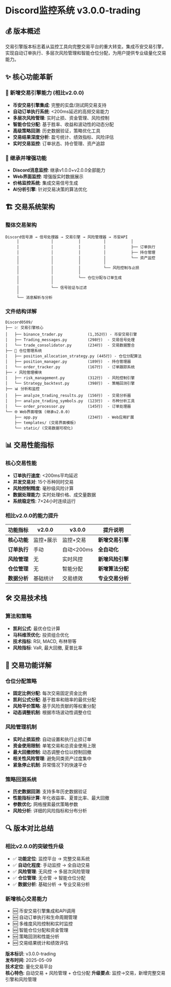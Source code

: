# Discord监控系统 v3.0.0-trading

## 💰 版本概述
交易引擎版本标志着从监控工具向完整交易平台的重大转变。集成币安交易引擎，实现自动订单执行、多层次风险管理和智能仓位分配，为用户提供专业级量化交易能力。

## ✨ 核心功能革新

### 🚀 新增交易引擎能力 (相比v2.0.0)
- **币安交易引擎集成**: 完整的实盘/测试网交易支持
- **自动订单执行系统**: <200ms延迟的高频交易能力
- **多层次风险管理**: 实时止损、资金管理、风险控制
- **智能仓位分配**: 基于胜率、收益和波动性的动态分配
- **高级策略回测**: 历史数据验证，策略优化工具
- **交易结果深度分析**: 盈亏统计、绩效指标、风险评估
- **实时交易监控**: 订单状态、持仓管理、资产追踪

### 🔄 继承并增强功能
- **Discord消息监控**: 继承v1.0.0+v2.0.0全部能力
- **Web界面监控**: 增强版实时数据展示
- **价格监控系统**: 集成交易信号生成
- **AI分析引擎**: 针对交易决策的算法优化

## 🏗️ 交易系统架构

### 整体交易架构
```
Discord信号源 → 信号处理器 → 交易引擎 → 风险管理器 → 币安API
     │              │           │          │           │
     │              │           │          │           ├── 订单执行
     │              │           │          │           ├── 持仓管理  
     │              │           │          │           └── 资产监控
     │              │           │          │
     │              │           │          └── 风险控制与止损
     │              │           │
     │              │           └── 仓位分配与订单生成
     │              │
     │              └── 信号验证与过滤
     │
     └── 消息解析与分析
```

### 文件结构详解
```
Discord0509/
├── 💹 交易引擎核心
│   ├── binance_trader.py           (1,352行) - 币安交易引擎
│   ├── Trading_messages.py         (298行)  - 交易信号处理
│   └── trade_consolidator.py       (234行)  - 交易数据整合
├── 🎯 仓位管理系统
│   ├── position_allocation_strategy.py (445行) - 仓位分配算法
│   ├── position_manager.py         (189行)  - 持仓管理器
│   └── order_tracker.py            (167行)  - 订单跟踪系统
├── ⚡ 风险管理模块
│   ├── risk_management.py          (312行)  - 风险控制引擎
│   └── Strategy_backtest.py        (398行)  - 策略回测引擎
├── 📊 分析和监控
│   ├── analyze_trading_results.py  (156行)  - 交易分析器
│   ├── analyze_trading_symbols.py  (123行)  - 币种分析工具
│   └── order_processor.py          (145行)  - 订单处理器
└── 🌐 Web界面增强 (继承v2.0.0)
    ├── app.py                      (234行)  - Web应用扩展
    ├── templates/ (交易界面模板)
    └── static/ (交易数据可视化)
```

## 📊 交易性能指标

### 核心交易性能
- **订单执行速度**: <200ms平均延迟
- **并发交易对**: 15个币种同时交易
- **风险控制精度**: 毫秒级风险计算
- **数据处理能力**: 实时处理价格、成交量数据
- **系统稳定性**: 7×24小时连续运行

### 相比v2.0.0的能力提升
| 功能指标 | v2.0.0 | v3.0.0 | 提升说明 |
|----------|--------|--------|----------|
| **核心功能** | 监控+展示 | 监控+交易 | **新增交易引擎** |
| **订单执行** | 手动 | 自动<200ms | **全自动化** |
| **风险管理** | 无 | 实时风控 | **新增风险引擎** |
| **仓位管理** | 无 | 智能分配 | **新增算法分配** |
| **数据分析** | 基础统计 | 交易绩效 | **专业交易分析** |

## 🛠️ 交易技术栈


### 算法和策略
- **凯利公式**: 最优仓位计算
- **马科维茨优化**: 投资组合优化
- **技术指标**: RSI, MACD, 布林带等
- **风险指标**: VaR, 最大回撤, 夏普比率

## 💼 交易功能详解

### 仓位分配策略
- **固定比例分配**: 每次交易固定资金比例
- **凯利公式分配**: 基于胜率和赔率的最优分配
- **风险平价策略**: 基于风险贡献的等权重分配
- **动态调整机制**: 根据市场波动性调整仓位

### 风险管理机制
- **实时止损监控**: 自动设置和执行止损订单
- **资金使用限制**: 单笔交易和总资金使用上限
- **最大回撤控制**: 动态调整仓位以控制回撤
- **相关性风险管理**: 避免同类资产过度集中
- **紧急停止机制**: 异常情况下的快速平仓

### 策略回测系统
- **历史数据回测**: 支持多年历史数据验证
- **性能指标计算**: 年化收益率、夏普比率、最大回撤
- **参数优化**: 网格搜索最优策略参数
- **风险分析**: 详细的风险指标和分布分析

## 🔍 版本对比总结

### 相比v2.0.0的突破性升级
- ✅ **功能定位**: 监控平台 → 完整交易系统
- ✅ **自动化程度**: 手动监控 → 全自动交易
- ✅ **风险管理**: 无风控 → 多层次风险管理
- ✅ **仓位管理**: 无仓管 → 智能仓位分配
- ✅ **数据分析**: 基础分析 → 专业交易分析

### 新增核心交易能力
- 🆕 币安交易引擎集成和API调用
- 🆕 自动订单执行和生命周期管理
- 🆕 多维度风险控制和实时监控
- 🆕 智能仓位分配和资金管理
- 🆕 策略回测和性能分析
- 🆕 交易结果统计和绩效评估


**版本标识**: v3.0.0-trading  
**发布时间**: 2025-05-09  
**技术定位**: 量化交易平台  
**核心特色**: 自动交易 + 风险管理 + 仓位分配
**升级要点**: 监控→交易，新增完整交易引擎和风险管理